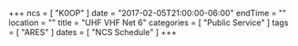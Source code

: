 +++
ncs = [ "K0OP" ]
date = "2017-02-05T21:00:00-06:00"
endTime = ""
location = ""
title = "UHF VHF Net 6"
categories = [ "Public Service" ]
tags = [ "ARES" ]
dates = [ "NCS Schedule" ]
+++
